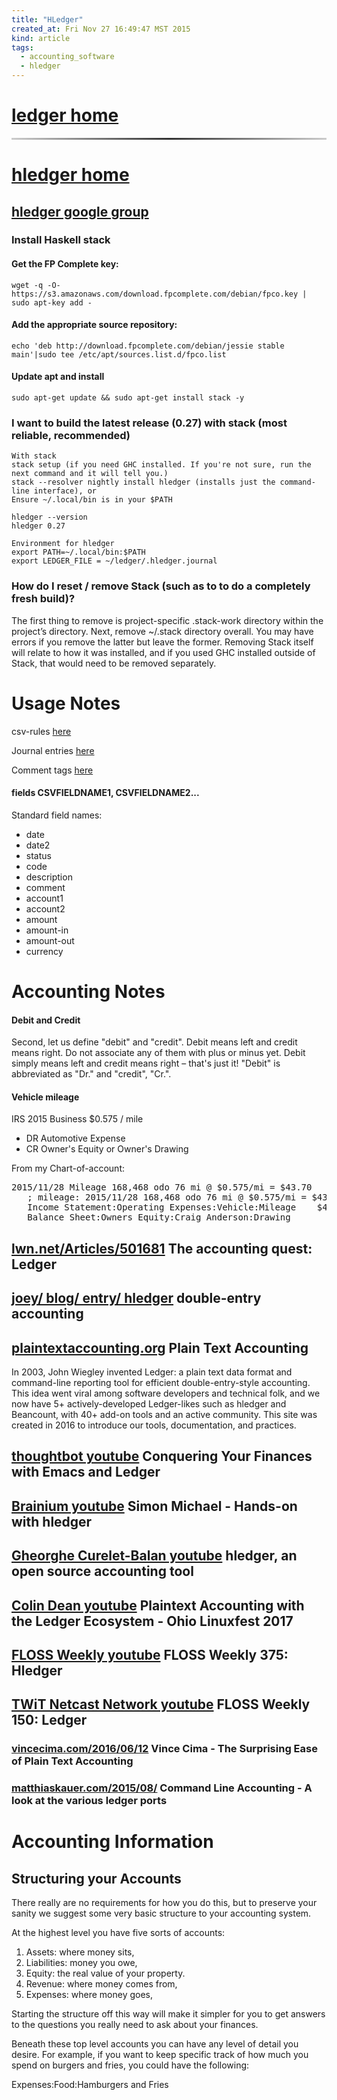 ```yaml
---
title: "HLedger"
created_at: Fri Nov 27 16:49:47 MST 2015
kind: article
tags:
  - accounting_software
  - hledger
---
```


<h1>
  <a href="https://www.ledger-cli.org/features.html" target="_blank">ledger home</a>
</h1>

<hr style="border: 0; height: 3px; background: #333; background-image: linear-gradient(to right, #ccc, #333, #ccc);">

<h1>
  <a href="http://hledger.org/" target="_blank">hledger home</a>
</h1>

<h2>
<a href="https://groups.google.com/forum/#!forum/hledger" target="_blank">hledger google group</a>

</h2>

### Install Haskell stack

#### Get the FP Complete key:

~~~~~~~~~~~~
wget -q -O- https://s3.amazonaws.com/download.fpcomplete.com/debian/fpco.key | sudo apt-key add -
~~~~~~~~~~~~

#### Add the appropriate source repository:

~~~~~~~~~~~~
echo 'deb http://download.fpcomplete.com/debian/jessie stable main'|sudo tee /etc/apt/sources.list.d/fpco.list
~~~~~~~~~~~~

#### Update apt and install

~~~~~~~~~~~~
sudo apt-get update && sudo apt-get install stack -y
~~~~~~~~~~~~

### I want to build the latest release (0.27) with stack (most reliable, recommended)

~~~~~~~~~~~~
With stack
stack setup (if you need GHC installed. If you're not sure, run the next command and it will tell you.)
stack --resolver nightly install hledger (installs just the command-line interface), or
Ensure ~/.local/bin is in your $PATH
~~~~~~~~~~~~

~~~~~~~~~~~~
hledger --version
hledger 0.27
~~~~~~~~~~~~

~~~~~~~~~~~~
Environment for hledger
export PATH=~/.local/bin:$PATH
export LEDGER_FILE = ~/ledger/.hledger.journal
~~~~~~~~~~~~

### How do I reset / remove Stack (such as to to do a completely fresh build)?

The first thing to remove is project-specific .stack-work directory within
the project’s directory. Next, remove ~/.stack directory overall. You
may have errors if you remove the latter but leave the former. Removing
Stack itself will relate to how it was installed, and if you used GHC
installed outside of Stack, that would need to be removed separately.

# Usage Notes

csv-rules
<a href="http://hledger.org/manual.html#csv-rules" target="_blank">here</a>


Journal entries
<a href="http://hledger.org/manual.html#journal" target="_blank">here</a>

Comment tags
<a href="http://hledger.org/manual.html#tags" target="_blank">here</a>


#### fields CSVFIELDNAME1, CSVFIELDNAME2...

Standard field names: 

* date
* date2
* status
* code
* description
* comment
* account1
* account2
* amount
* amount-in
* amount-out
* currency

# Accounting Notes

#### Debit and Credit

Second, let us define "debit" and "credit". Debit means left and credit
means right. Do not associate any of them with plus or minus yet. Debit
simply means left and credit means right – that's just it! "Debit"
is abbreviated as "Dr." and "credit", "Cr.".

#### Vehicle mileage

IRS 2015 Business $0.575 / mile

* DR Automotive Expense
* CR Owner's Equity or Owner's Drawing

From my Chart-of-account:

<pre>
2015/11/28 Mileage 168,468 odo 76 mi @ $0.575/mi = $43.70
   ; mileage: 2015/11/28 168,468 odo 76 mi @ $0.575/mi = $43.70 home to Fowler to view property
   Income Statement:Operating Expenses:Vehicle:Mileage    $43.70
   Balance Sheet:Owners Equity:Craig Anderson:Drawing
</pre>

<h2>
  <a href="https://lwn.net/Articles/501681/" target="_blank">lwn.net/Articles/501681</a>
  The accounting quest: Ledger
</h2>

<h2>
  <a href="https://joeyh.name/blog/entry/hledger/" target="_blank">joey/ blog/ entry/ hledger</a>
  double-entry accounting
</h2>

<h2>
  <a href="http://plaintextaccounting.org/" target="_blank">plaintextaccounting.org</a>
  Plain Text Accounting 
</h2>

In 2003, John Wiegley invented Ledger: a plain text data format
and command-line reporting tool for efficient double-entry-style
accounting. This idea went viral among software developers and technical
folk, and we now have 5+ actively-developed Ledger-likes such as hledger
and Beancount, with 40+ add-on tools and an active community. This site
was created in 2016 to introduce our tools, documentation, and practices.

<h2>
  <a href="https://www.youtube.com/watch?v=cjoCNRpLanY" target="_blank">thoughtbot youtube</a>
  Conquering Your Finances with Emacs and Ledger
</h2>

<h2>
  <a href="https://www.youtube.com/watch?v=H_CdGzLbc7A" target="_blank">Brainium youtube</a>
  Simon Michael - Hands-on with hledger
</h2>

<h2>
  <a href="https://www.youtube.com/watch?v=-WahFvxhCRc" target="_blank">Gheorghe Curelet-Balan youtube</a>
  hledger, an open source accounting tool
</h2>

<h2>
  <a href="https://www.youtube.com/watch?v=FJtaM43PgXQ" target="_blank">Colin Dean youtube</a>
  Plaintext Accounting with the Ledger Ecosystem - Ohio Linuxfest 2017
</h2>

<h2>
  <a href="https://www.youtube.com/watch?v=Xjl-wVJcYpE" target="_blank">FLOSS Weekly youtube</a>
  FLOSS Weekly 375: Hledger
</h2>

<h2>
  <a href="https://www.youtube.com/watch?v=TDqrrH-gTt0" target="_blank">TWiT Netcast Network youtube</a>
  FLOSS Weekly 150: Ledger
</h2>

<h3>
  <a href="http://www.vincecima.com/2016/06/12/the-surprising-ease-of-plain-text-accounting.html" target="_blank">vincecima.com/2016/06/12</a>
  Vince Cima - The Surprising Ease of Plain Text Accounting
</h3>

<h3>
  <a href="http://matthiaskauer.com/2015/08/command-line-accounting-a-look-at-the-various-ledger-ports/" target="_blank">matthiaskauer.com/2015/08/</a>
  Command Line Accounting - A look at the various ledger ports
</h3>

<h1>Accounting Information</h1>

<h2>Structuring your Accounts</h2>

There really are no requirements for how you do this, but to preserve your
sanity we suggest some very basic structure to your accounting system.

At the highest level you have five sorts of accounts:

<ol>
  <li>Assets: where money sits,</li>
  <li>Liabilities: money you owe,</li>
  <li>Equity: the real value of your property.</li>
  <li>Revenue: where money comes from,</li>
  <li>Expenses: where money goes,</li>
</ol>

Starting the structure off this way will make it simpler for you to get
answers to the questions you really need to ask about your finances.

Beneath these top level accounts you can have any level of detail you
desire. For example, if you want to keep specific track of how much you
spend on burgers and fries, you could have the following:

Expenses:Food:Hamburgers and Fries

<!--
html boilerplate
<a href="" target="_blank"></a>
<a name=""></a>
<img src="" width="400px">
<ul>
  <li></li>
</ul>
<pre>
</pre>
<p style="margin-bottom: 2em;"></p>
<hr style="border: 0; height: 3px; background: #333; background-image: linear-gradient(to right, #ccc, #333, #ccc);">
<pre><code>
</code></pre>
<math xmlns='http://www.w3.org/1998/Math/MathML' display='block'>
</math>
-->
